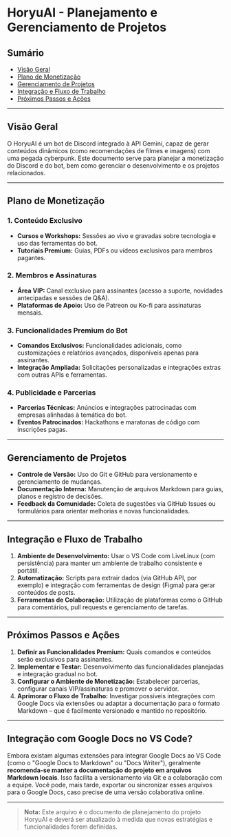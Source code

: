 # HoryuAI - Planejamento e Gerenciamento de Projetos

## Sumário
- [Visão Geral](#visão-geral)
- [Plano de Monetização](#plano-de-monetização)
- [Gerenciamento de Projetos](#gerenciamento-de-projetos)
- [Integração e Fluxo de Trabalho](#integração-e-fluxo-de-trabalho)
- [Próximos Passos e Ações](#próximos-passos-e-ações)

---

## Visão Geral
O HoryuAI é um bot de Discord integrado à API Gemini, capaz de gerar conteúdos dinâmicos (como recomendações de filmes e imagens) com uma pegada cyberpunk. Este documento serve para planejar a monetização do Discord e do bot, bem como gerenciar o desenvolvimento e os projetos relacionados.

---

## Plano de Monetização

### 1. Conteúdo Exclusivo
- **Cursos e Workshops:** Sessões ao vivo e gravadas sobre tecnologia e uso das ferramentas do bot.
- **Tutoriais Premium:** Guias, PDFs ou vídeos exclusivos para membros pagantes.

### 2. Membros e Assinaturas
- **Área VIP:** Canal exclusivo para assinantes (acesso a suporte, novidades antecipadas e sessões de Q&A).
- **Plataformas de Apoio:** Uso de Patreon ou Ko-fi para assinaturas mensais.

### 3. Funcionalidades Premium do Bot
- **Comandos Exclusivos:** Funcionalidades adicionais, como customizações e relatórios avançados, disponíveis apenas para assinantes.
- **Integração Ampliada:** Solicitações personalizadas e integrações extras com outras APIs e ferramentas.

### 4. Publicidade e Parcerias
- **Parcerias Técnicas:** Anúncios e integrações patrocinadas com empresas alinhadas à temática do bot.
- **Eventos Patrocinados:** Hackathons e maratonas de código com inscrições pagas.

---

## Gerenciamento de Projetos
- **Controle de Versão:** Uso do Git e GitHub para versionamento e gerenciamento de mudanças.
- **Documentação Interna:** Manutenção de arquivos Markdown para guias, planos e registro de decisões.
- **Feedback da Comunidade:** Coleta de sugestões via GitHub Issues ou formulários para orientar melhorias e novas funcionalidades.

---

## Integração e Fluxo de Trabalho
1. **Ambiente de Desenvolvimento:** Usar o VS Code com LiveLinux (com persistência) para manter um ambiente de trabalho consistente e portátil.
2. **Automatização:** Scripts para extrair dados (via GitHub API, por exemplo) e integração com ferramentas de design (Figma) para gerar conteúdos de posts.
3. **Ferramentas de Colaboração:** Utilização de plataformas como o GitHub para comentários, pull requests e gerenciamento de tarefas.

---

## Próximos Passos e Ações
1. **Definir as Funcionalidades Premium:** Quais comandos e conteúdos serão exclusivos para assinantes.
2. **Implementar e Testar:** Desenvolvimento das funcionalidades planejadas e integração gradual no bot.
3. **Configurar o Ambiente de Monetização:** Estabelecer parcerias, configurar canais VIP/assinaturas e promover o servidor.
4. **Aprimorar o Fluxo de Trabalho:** Investigar possíveis integrações com Google Docs via extensões ou adaptar a documentação para o formato Markdown – que é facilmente versionado e mantido no repositório.

---

## Integração com Google Docs no VS Code?
Embora existam algumas extensões para integrar Google Docs ao VS Code (como o "Google Docs to Markdown" ou "Docs Writer"), geralmente **recomenda-se manter a documentação do projeto em arquivos Markdown locais**. Isso facilita a versionamento via Git e a colaboração com a equipe. Você pode, mais tarde, exportar ou sincronizar esses arquivos para o Google Docs, caso precise de uma versão colaborativa online.

---

> **Nota:** Este arquivo é o documento de planejamento do projeto HoryuAI e deverá ser atualizado à medida que novas estratégias e funcionalidades forem definidas.